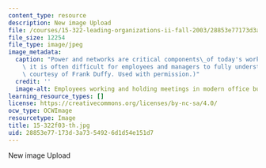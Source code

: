 ```yaml
---
content_type: resource
description: New image Upload
file: /courses/15-322-leading-organizations-ii-fall-2003/28853e77173d3a7354926d1d54e151d7_15-322f03-th.jpg
file_size: 12254
file_type: image/jpeg
image_metadata:
  caption: "Power and networks are critical components\_of today's workplace, but\
    \ it is often difficult for employees and managers to fully understand them. (Image\
    \ courtesy of Frank Duffy. Used with permission.)"
  credit: ''
  image-alt: Employees working and holding meetings in modern office building.
learning_resource_types: []
license: https://creativecommons.org/licenses/by-nc-sa/4.0/
ocw_type: OCWImage
resourcetype: Image
title: 15-322f03-th.jpg
uid: 28853e77-173d-3a73-5492-6d1d54e151d7
---
```

New image Upload